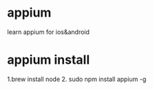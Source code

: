 # appium
learn appium for  ios&amp;android
# appium install 
1.brew  install node 
2. sudo npm install appium -g
